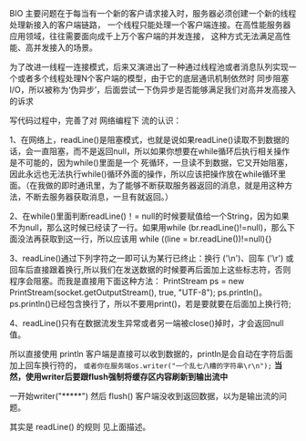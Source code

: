 BIO 主要问题在于每当有一个新的客户请求接入时，服务器必须创建一个新的线程处理新接入的客户端链路，
一个线程只能处理一个客户端连接。在高性能服务器应用领域，往往需要面向成千上万个客户端的并发连接，
这种方式无法满足高性能、高并发接入的场景。</br>

为了改进一线程一连接模式，后来又演进出了一种通过线程池或者消息队列实现一个或者多个线程处理N个客户端的模型，由于它的底层通讯机制依然时
同步阻塞I/O，所以被称为‘伪异步’，后面尝试一下伪异步是否能够满足我们对高并发高接入的诉求</br>


写代码过程中，完善了对 网络编程下  流的认识：</br>

1、在网络上，readLine()是阻塞模式，也就是说如果readLine()读取不到数据的话，会一直阻塞，而不是返回null，所以如果你想要在while循环后执行相关操作是不可能的，因为while()里面是一个
死循环，一旦读不到数据，它又开始阻塞，因此永远也无法执行while()循环外面的操作，所以应该把操作放在while循环里面。（在我做的即时通讯里，为了能够不断获取服务器返回的消息，就是用这种方法，不断去服务器获取消息，一旦有就返回。）

2、在while()里面判断readLine()！= null的时候要赋值给一个String，因为如果不为null，那么这时候已经读了一行。如果用while (br.readLine()!=null)，那么下面没法再获取到这一行，所以应该用
while ((line = br.readLine())!=null){}

3、readLine()通过下列字符之一即可认为某行已终止：换行 ('\n')、回车 ('\r') 或回车后直接跟着换行,所以我们在发送数据的时候要再后面加上这些标志符，否则程序会阻塞。而我是直接用下面这种方法：
PrintStream ps = new PrintStream(socket.getOutputStream(), true, "UTF-8");
ps.println()。
ps.println()已经包含换行了，所以不要用print()，若是要就要在后面加上换行符;
 
4、readLine()只有在数据流发生异常或者另一端被close()掉时，才会返回null值。


所以直接使用  println 客户端是直接可以收到数据的，println是会自动在字符后面加上回车换行符的，
`或者你在服务端os.writer("一个乱七八糟的字符串\r\n");`  **当然，使用writer后要跟flush强制将缓存区内容刷新到输出流中**

一开始writer("*****")  然后 flush()  客户端没收到返回数据，以为是输出流的问题。

其实是 readLine() 的规则 见上面描述。
